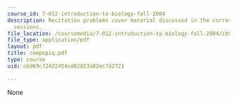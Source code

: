 ```yaml
---
course_id: 7-012-introduction-to-biology-fall-2004
description: Recitation problems cover material discussed in the corresponding lecture
  sessions.
file_location: /coursemedia/7-012-introduction-to-biology-fall-2004/cb969c72422454cd82823a82ec7d2721_compepiq.pdf
file_type: application/pdf
layout: pdf
title: compepiq.pdf
type: course
uid: cb969c72422454cd82823a82ec7d2721

---
```

None